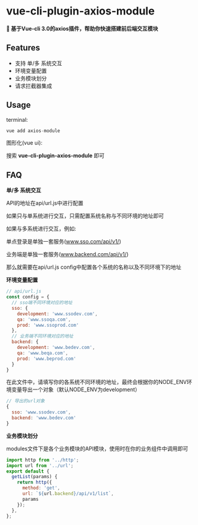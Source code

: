 # vue-cli-plugin-axios-module
**:rocket: 基于Vue-cli 3.0的axios插件，帮助你快速搭建前后端交互模块**

## Features
* 支持 单/多 系统交互
* 环境变量配置
* 业务模块划分
* 请求拦截器集成

## Usage
terminal:
```javascript
vue add axios-module
```
图形化(vue ui):

搜索 **vue-cli-plugin-axios-module** 即可

## FAQ
**单/多 系统交互**

API的地址在api/url.js中进行配置

如果只与单系统进行交互，只需配置系统名称与不同环境的地址即可

如果与多系统进行交互，例如:

单点登录是单独一套服务(www.sso.com/api/v1/)

业务端是单独一套服务(www.backend.com/api/v1/)

那么就需要在api/url.js config中配置各个系统的名称以及不同环境下的地址


**环境变量配置**
```javascript
// api/url.js
const config = {
  // sso端不同环境对应的地址
  sso: {
    development: 'www.ssodev.com',
    qa: 'www.ssoqa.com',
    prod: 'www.ssoprod.com'
  },
  // 业务端不同环境对应的地址
  backend: {
    development: 'www.bedev.com',
    qa: 'www.beqa.com',
    prod: 'www.beprod.com'
  }
}
```
在此文件中，请填写你的各系统不同环境的地址，最终会根据你的NODE_ENV环境变量导出一个对象（默认NODE_ENV为development）
```javascript
// 导出的url对象
{
  sso: 'www.ssodev.com',
  backend: 'www.bedev.com'
}
```
**业务模块划分**

modules文件下是各个业务模块的API模块，使用时在你的业务组件中调用即可
```javascript
import http from '../http';
import url from '../url';
export default {
  getList(params) {
    return http({
      method: 'get',
      url: `${url.backend}/api/v1/list`,
      params
    });
  },
};
```




